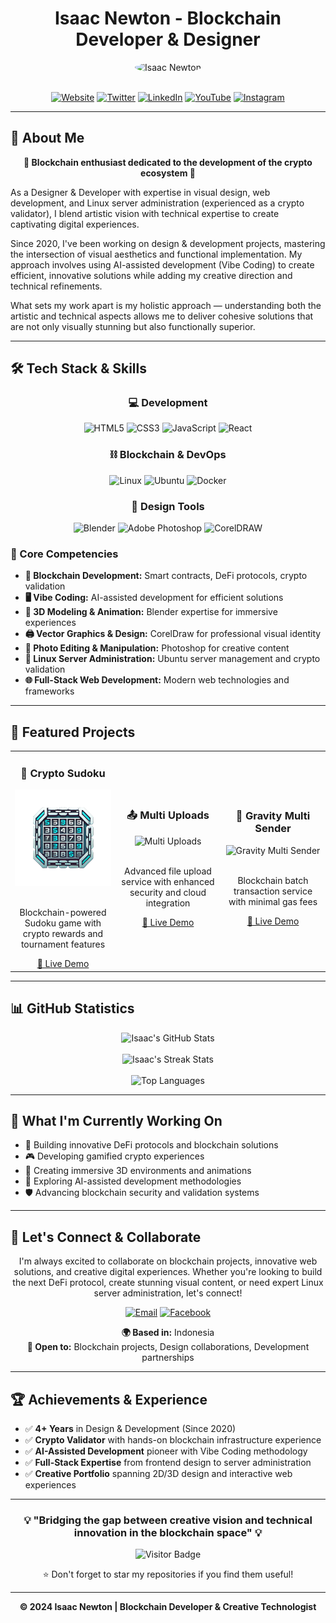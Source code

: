# <div align="center">Isaac Newton - Blockchain Developer & Designer</div>

<div align="center">
  <img src="https://pbs.twimg.com/profile_images/1813811823050956800/iHOWSEHB_400x400.jpg" alt="Isaac Newton" width="200px" style="border-radius: 50%;" />
  <br><br>
  
  [![Website](https://img.shields.io/badge/Website-isaacnewton.site-blue?style=for-the-badge&logo=google-chrome)](https://isaacnewton.site)
  [![Twitter](https://img.shields.io/badge/Twitter-@isaac__newton252-1DA1F2?style=for-the-badge&logo=twitter)](https://x.com/isaac_newton252)
  [![LinkedIn](https://img.shields.io/badge/LinkedIn-Isaac_Newton-0077B5?style=for-the-badge&logo=linkedin)](https://www.linkedin.com/in/hanif-maulana-210b4721b/)
  [![YouTube](https://img.shields.io/badge/YouTube-@isaacnewton7777-FF0000?style=for-the-badge&logo=youtube)](https://www.youtube.com/@isaacnewton7777)
  [![Instagram](https://img.shields.io/badge/Instagram-@hanifmaulana2-E4405F?style=for-the-badge&logo=instagram)](https://www.instagram.com/hanifmaulana2)
</div>

---

## 🚀 About Me

<div align="center">
  <strong>🔗 Blockchain enthusiast dedicated to the development of the crypto ecosystem 🔗</strong>
</div>

As a Designer & Developer with expertise in visual design, web development, and Linux server administration (experienced as a crypto validator), I blend artistic vision with technical expertise to create captivating digital experiences.

Since 2020, I've been working on design & development projects, mastering the intersection of visual aesthetics and functional implementation. My approach involves using AI-assisted development (Vibe Coding) to create efficient, innovative solutions while adding my creative direction and technical refinements.

What sets my work apart is my holistic approach — understanding both the artistic and technical aspects allows me to deliver cohesive solutions that are not only visually stunning but also functionally superior.

---

## 🛠️ Tech Stack & Skills

<div align="center">

### 💻 Development
![HTML5](https://img.shields.io/badge/HTML5-E34F26?style=for-the-badge&logo=html5&logoColor=white)
![CSS3](https://img.shields.io/badge/CSS3-1572B6?style=for-the-badge&logo=css3&logoColor=white)
![JavaScript](https://img.shields.io/badge/JavaScript-F7DF1E?style=for-the-badge&logo=javascript&logoColor=black)
![React](https://img.shields.io/badge/React-20232A?style=for-the-badge&logo=react&logoColor=61DAFB)

### ⛓️ Blockchain & DevOps
![Linux](https://img.shields.io/badge/Linux-FCC624?style=for-the-badge&logo=linux&logoColor=black)
![Ubuntu](https://img.shields.io/badge/Ubuntu-E95420?style=for-the-badge&logo=ubuntu&logoColor=white)
![Docker](https://img.shields.io/badge/Docker-2496ED?style=for-the-badge&logo=docker&logoColor=white)

### 🎨 Design Tools
![Blender](https://img.shields.io/badge/Blender-F5792A?style=for-the-badge&logo=blender&logoColor=white)
![Adobe Photoshop](https://img.shields.io/badge/Adobe%20Photoshop-31A8FF?style=for-the-badge&logo=Adobe%20Photoshop&logoColor=white)
![CorelDRAW](https://img.shields.io/badge/CorelDRAW-00A4E4?style=for-the-badge&logo=coreldraw&logoColor=white)

</div>

### 🔧 Core Competencies

- **🔗 Blockchain Development:** Smart contracts, DeFi protocols, crypto validation
- **🖥️ Vibe Coding:** AI-assisted development for efficient solutions
- **🎯 3D Modeling & Animation:** Blender expertise for immersive experiences
- **🖨️ Vector Graphics & Design:** CorelDraw for professional visual identity
- **📸 Photo Editing & Manipulation:** Photoshop for creative content
- **🐧 Linux Server Administration:** Ubuntu server management and crypto validation
- **🌐 Full-Stack Web Development:** Modern web technologies and frameworks

---

## 🌟 Featured Projects

<table>
  <tr>
    <td width="33%" align="center">
      <h3>🔐 Crypto Sudoku</h3>
      <img src="https://raw.githubusercontent.com/isaacnewton123/sudoku-NFT/refs/heads/main/Removal-779.png" />
      <br><br>
      <p>Blockchain-powered Sudoku game with crypto rewards and tournament features</p>
      <a href="https://cryptosudoku.xyz/">🚀 Live Demo</a>
    </td>
    <td width="33%" align="center">
      <h3>📤 Multi Uploads</h3>
      <img src="https://raw.githubusercontent.com/isaacnewton123/GravityMultiSenderLandingPages/refs/heads/master/src/assets/images/LogoWithBG.jpeg" alt="Multi Uploads" width="100%" />
      <br><br>
      <p>Advanced file upload service with enhanced security and cloud integration</p>
      <a href="https://multiuploads.xyz/">🚀 Live Demo</a>
    </td>
    <td width="33%" align="center">
      <h3>🌌 Gravity Multi Sender</h3>
      <img src="https://raw.githubusercontent.com/isaacnewton123/MultiUploads/refs/heads/main/src/assets/images/LogoWithBG.png?token=GHSAT0AAAAAADAUZWP3ORLZECIETVG3564I2BV2LIQ" alt="Gravity Multi Sender" width="100%" />
      <br><br>
      <p>Blockchain batch transaction service with minimal gas fees</p>
      <a href="https://gravitymultisender.xyz/">🚀 Live Demo</a>
    </td>
  </tr>
</table>

---

## 📊 GitHub Statistics

<div align="center">
  <img src="https://github-readme-stats.vercel.app/api?username=isaacnewton123&show_icons=true&theme=radical&hide_border=true" alt="Isaac's GitHub Stats" />
  <br><br>
  <img src="https://github-readme-streak-stats.herokuapp.com/?user=isaacnewton123&theme=radical&hide_border=true" alt="Isaac's Streak Stats" />
  <br><br>
  <img src="https://github-readme-stats.vercel.app/api/top-langs/?username=isaacnewton123&layout=compact&theme=radical&hide_border=true" alt="Top Languages" />
</div>

---

## 🎯 What I'm Currently Working On

- 🔗 Building innovative DeFi protocols and blockchain solutions
- 🎮 Developing gamified crypto experiences
- 🎨 Creating immersive 3D environments and animations
- 🤖 Exploring AI-assisted development methodologies
- 🛡️ Advancing blockchain security and validation systems

---

## 🤝 Let's Connect & Collaborate

<div align="center">

I'm always excited to collaborate on blockchain projects, innovative web solutions, and creative digital experiences. Whether you're looking to build the next DeFi protocol, create stunning visual content, or need expert Linux server administration, let's connect!

[![Email](https://img.shields.io/badge/Email-Contact_Me-red?style=for-the-badge&logo=gmail)](mailto:contact@isaacnewton.site)
[![Facebook](https://img.shields.io/badge/Facebook-Isaac_Newton-1877F2?style=for-the-badge&logo=facebook)](https://www.facebook.com/hanif.maulana.108)

**🌍 Based in:** Indonesia  
**💼 Open to:** Blockchain projects, Design collaborations, Development partnerships

</div>

---

## 🏆 Achievements & Experience

- ✅ **4+ Years** in Design & Development (Since 2020)
- ✅ **Crypto Validator** with hands-on blockchain infrastructure experience
- ✅ **AI-Assisted Development** pioneer with Vibe Coding methodology
- ✅ **Full-Stack Expertise** from frontend design to server administration
- ✅ **Creative Portfolio** spanning 2D/3D design and interactive web experiences

---

<div align="center">
  <h3>💡 "Bridging the gap between creative vision and technical innovation in the blockchain space" 💡</h3>
  
  ![Visitor Badge](https://visitor-badge.laobi.icu/badge?page_id=isaacnewton123.isaacnewton123)
  
  <p>⭐ Don't forget to star my repositories if you find them useful!</p>
  
  ---
  
  **© 2024 Isaac Newton | Blockchain Developer & Creative Technologist**
</div>
